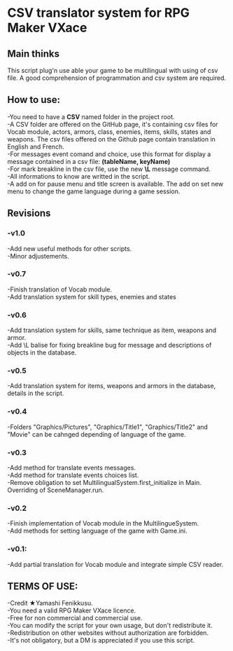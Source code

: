 # CSV translator system for RPG Maker VXace
<h2>Main thinks</h2>
This script plug'n use able your game to be multilingual with using of csv file. A good comprehension of programmation and csv system are required.<br/>

<h2>How to use:</h2>
-You need to have a <b>CSV</b> named folder in the project root.<br/>
-A CSV folder are offered on the GitHub page, it's containing csv files for Vocab module, actors, armors, class, enemies, items, skills, states and weapons. The csv files offered on the Github page contain translation in English and French.<br/>
-For messages event comand and choice, use this format for display a message contained in a csv file: <b>(tableName, keyName)</b><br/>
-For mark breakline in the csv file, use the new <b>\L</b> message command.<br/>
-All informations to know are writted in the script.<br/>
-A add on for pause menu and title screen is available. The add on set new menu to change the game language during a game session.

<h2>Revisions</h2>
<h3>-v1.0</h3>
-Add new useful methods for other scripts.<br/>
-Minor adjustements.
<h3>-v0.7</h3>
-Finish translation of Vocab module.<br/>
-Add translation system for skill types, enemies and states<br/>
<h3>-v0.6</h3>
-Add translation system for skills, same technique as item, weapons and armor.<br/>
-Add <b></b>\L</b> balise for fixing breakline bug for message and descriptions of objects in the database.<br/>
<h3>-v0.5</h3>
-Add translation system for items, weapons and armors in the database, details in the script.<br/>
<h3>-v0.4</h3>
-Folders "Graphics/Pictures", "Graphics/Title1", "Graphics/Title2" and "Movie" can be cahnged depending of language of the game.<br/>
<h3>-v0.3</h3>
-Add method for translate events messages.<br/>
-Add method for translate events choices list.<br/>
-Remove obligation to set MultilingualSystem.first_initialize in Main. Overriding of SceneManager.run.<br/>
<h3>-v0.2</h3>
-Finish implementation of Vocab module in the MultilingueSystem.<br/>
-Add methods for setting language of the game with Game.ini.
<h3>-v0.1:</h3>
-Add partial translation for Vocab module and integrate simple CSV reader.


<h2>TERMS OF USE:</h2>
-Credit ★Yamashi Fenikkusu.<br/>
-You need a valid RPG Maker VXace licence.<br/>
-Free for non commercial and commercial use.<br/>
-You can modify the script for your own usage, but don't redistribute it.<br/>
-Redistribution on other websites without authorization are forbidden.<br/>
-It's not obligatory, but a DM is appreciated if you use this script.
